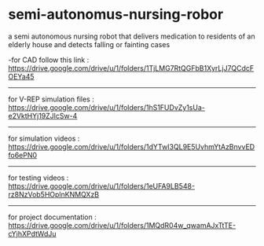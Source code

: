 # semi-autonomus-nursing-robor
 a semi autonomous nursing robot that delivers medication to residents of an elderly house and detects falling or fainting cases
 
 -for CAD follow this link : https://drive.google.com/drive/u/1/folders/1TjLMG7RtQGFbB1XyrLjJ7QCdcFOEYa45
 
 
*****************************************************************
for V-REP  simulation files :
https://drive.google.com/drive/u/1/folders/1hS1FUDvZy1sUa-e2VktHYj19ZJlcSw-4
************************************************************************************

for simulation videos : https://drive.google.com/drive/u/1/folders/1dYTwI3QL9E5UvhmYtAzBnvvEDfo6ePN0

***********************************************************
for testing videos : https://drive.google.com/drive/u/1/folders/1eUFA9LB548-rz8NzVob5HOplnKNMQXzB

***********************************************************************

for project documentation :
https://drive.google.com/drive/u/1/folders/1MQdR04w_qwamAJxTtTE-cYjhXPdtWdJu
